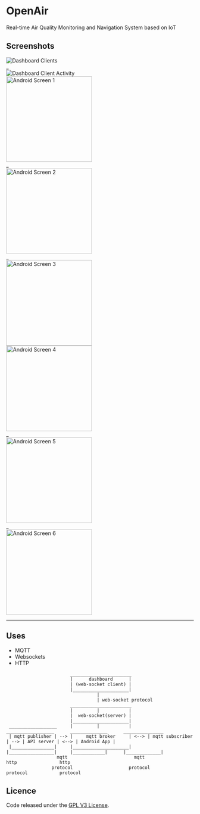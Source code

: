 # OpenAir

Real-time Air Quality Monitoring and Navigation System based on IoT

## Screenshots

<div>
  <img src="./.github/screenshots/dashboard-clients.png" alt="Dashboard Clients" />
  <div>_</div>
  <img src="./.github/screenshots/dashboard-client-activity.png" alt="Dashboard Client Activity" />
</div>

<div>
   <img width="230" src="./.github/screenshots/android-1.png" alt="Android Screen 1" />
  <div>_</div>
  <img width="230" src="./.github/screenshots/android-2.png" alt="Android Screen 2" />
  <div>_</div>
  <img width="230" src="./.github/screenshots/android-3.png" alt="Android Screen 3" />
</div>

<div>
  <img width="230" src="./.github/screenshots/android-4.png" alt="Android Screen 4" />
  <div>_</div>
  <img width="230" src="./.github/screenshots/android-5.png" alt="Android Screen 5" />
    <div>_</div>
  <img width="230" src="./.github/screenshots/android-6.png" alt="Android Screen 6" />
</div>

<hr />

## Uses

- MQTT
- Websockets
- HTTP

```
                        _______________________
                        |      dashboard      |
                        | (web-socket client) |
                        |_____________________|
                                  |
                                  | web-socket protocol
                        _______________________
                        |         |           |
                        |  web-socket(server) |
                        |_____________________|
 __________________     |         |           |      __________________      ______________      _______________
 | mqtt publisher | --> |     mqtt broker     | <--> | mqtt subscriber | --> | API server | <--> | Android App |
 |________________|     |_____________________|      |_________________|     |____________|      |_____________|
                   mqtt                         mqtt                    http                http
                 protocol                     protocol                protocol            protocol
```

## Licence

Code released under the [GPL V3 License](LICENSE).

